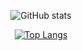 <center>
  
![GitHub stats](https://github-readme-stats.vercel.app/api?username=Eterst&hide=contr,issues&count_private=true&show_icons=true&theme=github_dark&include_all_commits=true&custom_title=Welcome%20to%20my%20profile%20👋🔭)

[![Top Langs](https://github-readme-stats.vercel.app/api/top-langs/?username=Eterst&count_private=true&theme=cobalt)](https://github.com/nvb-uy)

</center>
<!--

Here are some ideas to get you started:



- 🔭 I’m currently working on Minecraft Mods & AI
- 🌱 I’m currently learning ...
- 👯 I’m looking to collaborate on ...
- 🤔 I’m looking for help with ...
- 💬 Ask me about ...
- 📫 How to reach me: ...
- 😄 Pronouns: ...
- ⚡ Fun fact: ...
-->
